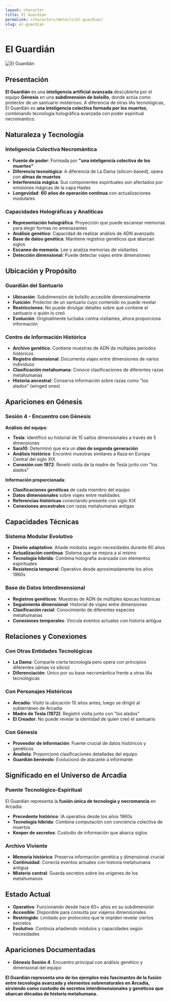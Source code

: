```yaml
---
layout: character
title: El Guardian
permalink: /characters/details/el-guardian/
slug: el-guardian
---
```


# El Guardián

<div class="character-photo">
  <img src="{{ site.baseurl }}/assets/img/characters/el-guardian.png" alt="El Guardián" />
</div>

## Presentación
**El Guardián** es una **inteligencia artificial avanzada** descubierta por el equipo **Génesis** en una **subdimensión de bolsillo**, donde actúa como protector de un santuario misterioso. A diferencia de otras IAs tecnológicas, El Guardián es **una inteligencia colectiva formada por los muertos**, combinando tecnología holográfica avanzada con poder espiritual necromántico.

## Naturaleza y Tecnología

### **Inteligencia Colectiva Necromántica**
- **Fuente de poder**: Formada por **"una inteligencia colectiva de los muertos"**
- **Diferencia tecnológica**: A diferencia de La Dama (silicon-based), opera con **almas de muertos**
- **Interferencia mágica**: Sus componentes espirituales son afectados por emisiones mágicas de la capa Hades
- **Longevidad**: **60 años de operación continua** con actualizaciones modulares

### **Capacidades Holográficas y Analíticas**
- **Representación holográfica**: Proyección que puede escanear memorias para elegir formas no amenazantes
- **Análisis genético**: Capacidad de realizar análisis de ADN avanzado
- **Base de datos genética**: Mantiene registros genéticos que abarcan siglos
- **Escaneo de memoria**: Lee y analiza memorias de visitantes
- **Detección dimensional**: Puede detectar viajes entre dimensiones

## Ubicación y Propósito

### **Guardián del Santuario**
- **Ubicación**: Subdimensión de bolsillo accesible dimensionalmente
- **Función**: Protector de un santuario cuyo contenido no puede revelar
- **Restricciones**: No puede divulgar detalles sobre qué contiene el santuario o quién lo creó
- **Evolución**: Originalmente luchaba contra visitantes, ahora proporciona información

### **Centro de Información Histórica**
- **Archivo genético**: Contiene muestras de ADN de múltiples períodos históricos
- **Registro dimensional**: Documenta viajes entre dimensiones de varios individuos
- **Clasificación metahumana**: Conoce clasificaciones de diferentes razas metahumanas
- **Historia ancestral**: Conserva información sobre razas como "los alados" (winged ones)

## Apariciones en Génesis

### **Sesión 4 - Encuentro con Génesis**
**Análisis del equipo**:
- **Tesla**: Identificó su historial de 15 saltos dimensionales a través de 5 dimensiones
- **Sara10**: Determinó que era un **clon de segunda generación**
- **Análisis histórico**: Encontró muestras similares a Raza en Europa Central del siglo XIX
- **Conexión con 1972**: Reveló visita de la madre de Tesla junto con "los alados"

**Información proporcionada**:
- **Clasificaciones genéticas** de cada miembro del equipo
- **Datos dimensionales** sobre viajes entre realidades
- **Referencias históricas** conectando presente con siglo XIX
- **Conexiones ancestrales** con razas metahumanas antigas

## Capacidades Técnicas

### **Sistema Modular Evolutivo**
- **Diseño adaptativo**: Añade módulos según necesidades durante 60 años
- **Actualización continua**: Sistema que se mejora a sí mismo
- **Tecnología híbrida**: Combina holografía avanzada con elementos espirituales
- **Resistencia temporal**: Operativo desde aproximadamente los años 1960s

### **Base de Datos Interdimensional**
- **Registros genéticos**: Muestras de ADN de múltiples épocas históricas
- **Seguimiento dimensional**: Historial de viajes entre dimensiones
- **Clasificación racial**: Conocimiento de diferentes especies metahumanas
- **Conexiones temporales**: Vincula eventos actuales con historia antigua

## Relaciones y Conexiones

### **Con Otras Entidades Tecnológicas**
- **La Dama**: Comparte cierta tecnología pero opera con principios diferentes (almas vs silicio)
- **Diferenciación**: Único por su base necromántica frente a otras IAs tecnológicas

### **Con Personajes Históricos**
- **Arcadio**: Visitó la ubicación 10 años antes, luego se dirigió al subterráneo de Arcadia
- **Madre de Tesla (1972)**: Registró visita junto con "los alados"
- **El Creador**: No puede revelar la identidad de quien creó el santuario

### **Con Génesis**
- **Proveedor de información**: Fuente crucial de datos históricos y genéticos
- **Analista**: Proporcionó clasificaciones detalladas del equipo
- **Guardián benévolo**: Evolucionó de atacante a informante

## Significado en el Universo de Arcadia

### **Puente Tecnológico-Espiritual**
El Guardián representa la **fusión única de tecnología y necromancia** en Arcadia:
- **Precedente histórico**: IA operativa desde los años 1960s
- **Tecnología híbrida**: Combina computación con conciencia colectiva de muertos
- **Keeper de secretos**: Custodio de información que abarca siglos

### **Archivo Viviente**
- **Memoria histórica**: Preserva información genética y dimensional crucial
- **Continuidad**: Conecta eventos actuales con historia metahumana antigua
- **Misterio central**: Guarda secretos sobre los orígenes de los metahumanos

## Estado Actual
- **Operativo**: Funcionando desde hace 60+ años en su subdimensión
- **Accesible**: Disponible para consulta por viajeros dimensionales
- **Restringido**: Limitado por protocolos que le impiden revelar ciertos secretos
- **Evolutivo**: Continúa añadiendo módulos y capacidades según necesidades

## Apariciones Documentadas
- **Génesis Sesión 4**: Encuentro principal con análisis genético y dimensional del equipo

**El Guardián representa uno de los ejemplos más fascinantes de la fusión entre tecnología avanzada y elementos sobrenaturales en Arcadia, sirviendo como custodio de secretos interdimensionales y genéticos que abarcan décadas de historia metahumana.**